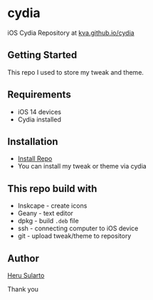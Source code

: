 # cydia
iOS Cydia Repository at [kva.github.io/cydia](http://kva.github.io/cydia)

## Getting Started
This repo I used to store my tweak and theme. 

## Requirements
- iOS 14 devices
- Cydia installed

## Installation
- [Install Repo](cydia://url/https://cydia.saurik.com/api/share#?source=https%3A%2F%2Fkva.github.io/cydia)
- You can install my tweak or theme via cydia

## This repo build with
- Inskcape - create icons
- Geany - text editor
- dpkg - build `.deb` file
- ssh - connecting computer to iOS device
- git - upload tweak/theme to repository

## Author
[Heru Sularto](http://github.com/kva)

Thank you
